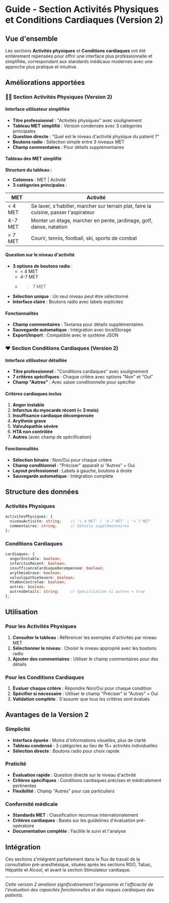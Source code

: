 # Guide - Section Activités Physiques et Conditions Cardiaques (Version 2)

## Vue d'ensemble

Les sections **Activités physiques** et **Conditions cardiaques** ont été entièrement repensées pour offrir une interface plus professionnelle et simplifiée, correspondant aux standards médicaux modernes avec une approche plus pratique et intuitive.

## Améliorations apportées

### 🏃‍♂️ Section Activités Physiques (Version 2)

#### Interface utilisateur simplifiée
- **Titre professionnel** : "Activités physiques" avec soulignement
- **Tableau MET simplifié** : Version condensée avec 3 catégories principales
- **Question directe** : "Quel est le niveau d'activité physique du patient ?"
- **Boutons radio** : Sélection simple entre 3 niveaux MET
- **Champ commentaires** : Pour détails supplémentaires

#### Tableau des MET simplifié

**Structure du tableau :**
- **Colonnes** : MET | Activité
- **3 catégories principales** :

| MET | Activité |
|-----|----------|
| < 4 MET | Se laver, s'habiller, marcher sur terrain plat, faire la cuisine, passer l'aspirateur |
| 4-7 MET | Monter un étage, marcher en pente, jardinage, golf, danse, natation |
| > 7 MET | Courir, tennis, football, ski, sports de combat |

#### Question sur le niveau d'activité
- **3 options de boutons radio** :
  - < 4 MET
  - 4-7 MET
  - > 7 MET
- **Sélection unique** : Un seul niveau peut être sélectionné
- **Interface claire** : Boutons radio avec labels explicites

#### Fonctionnalités
- **Champ commentaires** : Textarea pour détails supplémentaires
- **Sauvegarde automatique** : Intégration avec localStorage
- **Export/Import** : Compatible avec le système JSON

### ❤️ Section Conditions Cardiaques (Version 2)

#### Interface utilisateur détaillée
- **Titre professionnel** : "Conditions cardiaques" avec soulignement
- **7 critères spécifiques** : Chaque critère avec options "Non" et "Oui"
- **Champ "Autres"** : Avec saisie conditionnelle pour spécifier

#### Critères cardiaques inclus

1. **Angor instable**
2. **Infarctus du myocarde récent (< 3 mois)**
3. **Insuffisance cardiaque décompensée**
4. **Arythmie grave**
5. **Valvulopathie sévère**
6. **HTA non contrôlée**
7. **Autres** (avec champ de spécification)

#### Fonctionnalités
- **Sélection binaire** : Non/Oui pour chaque critère
- **Champ conditionnel** : "Préciser" apparaît si "Autres" = Oui
- **Layout professionnel** : Labels à gauche, boutons à droite
- **Sauvegarde automatique** : Intégration complète

## Structure des données

### Activités Physiques
```typescript
activitesPhysiques: {
  niveauActivite: string;    // '< 4 MET' | '4-7 MET' | '> 7 MET'
  commentaires: string;      // Détails supplémentaires
};
```

### Conditions Cardiaques
```typescript
cardiaques: {
  angorInstable: boolean;
  infarctusRecent: boolean;
  insuffisanceCardiaqueDecompensee: boolean;
  arythmieGrave: boolean;
  valvulopathieSevere: boolean;
  htaNonControlee: boolean;
  autres: boolean;
  autresDetails: string;     // Spécification si autres = true
};
```

## Utilisation

### Pour les Activités Physiques
1. **Consulter le tableau** : Référencer les exemples d'activités par niveau MET
2. **Sélectionner le niveau** : Choisir le niveau approprié avec les boutons radio
3. **Ajouter des commentaires** : Utiliser le champ commentaires pour des détails

### Pour les Conditions Cardiaques
1. **Évaluer chaque critère** : Répondre Non/Oui pour chaque condition
2. **Spécifier si nécessaire** : Utiliser le champ "Préciser" si "Autres" = Oui
3. **Validation complète** : S'assurer que tous les critères sont évalués

## Avantages de la Version 2

### Simplicité
- **Interface épurée** : Moins d'informations visuelles, plus de clarté
- **Tableau condensé** : 3 catégories au lieu de 15+ activités individuelles
- **Sélection directe** : Boutons radio pour choix rapide

### Praticité
- **Évaluation rapide** : Question directe sur le niveau d'activité
- **Critères spécifiques** : Conditions cardiaques précises et médicalement pertinentes
- **Flexibilité** : Champ "Autres" pour cas particuliers

### Conformité médicale
- **Standards MET** : Classification reconnue internationalement
- **Critères cardiaques** : Basés sur les guidelines d'évaluation pré-opératoire
- **Documentation complète** : Facilite le suivi et l'analyse

## Intégration

Ces sections s'intègrent parfaitement dans le flux de travail de la consultation pré-anesthésique, situées après les sections RGO, Tabac, Hépatite et Alcool, et avant la section Stimulateur cardiaque.

---

*Cette version 2 améliore significativement l'ergonomie et l'efficacité de l'évaluation des capacités fonctionnelles et des risques cardiaques des patients.*





